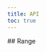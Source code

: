 ```yaml
---
title: API
toc: true
---
```


<DocWebComponentAPI component="cds-range">
## Range
<template v-slot:properties>

### Range Properties

</template>
<template v-slot:cssProperties>

### Range CSS Properties

</template>
<template v-slot:slots>

### Range Slots

</template>
</DocWebComponentAPI>
